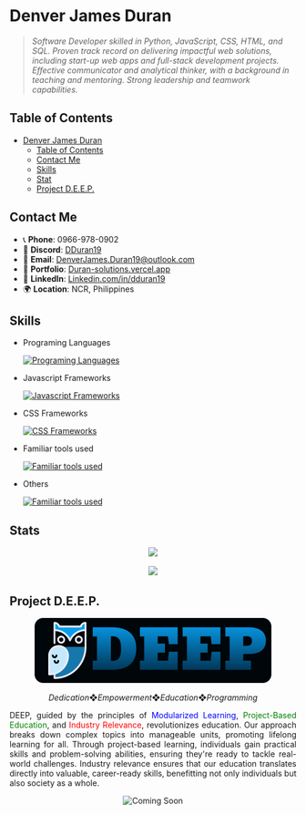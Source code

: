 # Denver James Duran


>*Software Developer skilled in Python, JavaScript, CSS, HTML, and SQL. Proven track record on delivering impactful web solutions, including start-up web apps and full-stack development projects. Effective communicator and analytical thinker, with a background in teaching and mentoring. Strong leadership and teamwork capabilities.*

## Table of Contents
- [Denver James Duran](#denver-james-duran)
  - [Table of Contents](#table-of-contents)
  - [Contact Me](#contact-me)
  - [Skills](#skills)
  - [Stat](#stat)
  - [Project D.E.E.P.](#project-deep)

## Contact Me
- 📞 **Phone**: 0966-978-0902
- 💬 **Discord**: [DDuran19](discordapp.com/users/1086421084523475055)
- 📧 **Email**: [DenverJames.Duran19@outlook.com](mailto:DenverJames.Duran19@outlook.com)
- 💼 **Portfolio**: [Duran-solutions.vercel.app](https://duran-solutions.vercel.app)
- 🔗 **LinkedIn**: [Linkedin.com/in/dduran19](https://www.linkedin.com/in/dduran19/)
- 🌍 **Location**: NCR, Philippines

  
## Skills

- Programing Languages

    [![Programing Languages](https://skillicons.dev/icons?i=js,ts,python,java)](https://skillicons.dev)
- Javascript Frameworks

    [![Javascript Frameworks](https://skillicons.dev/icons?i=svelte,react,vue,nodejs)](https://skillicons.dev)
- CSS Frameworks

    [![CSS Frameworks](https://skillicons.dev/icons?i=bootstrap,tailwind,sass)](https://skillicons.dev)
- Familiar tools used

    [![Familiar tools used](https://skillicons.dev/icons?i=vscode,vite,visualstudio,figma,idea,git,vercel)](https://skillicons.dev)
- Others

    [![Familiar tools used](https://skillicons.dev/icons?i=mongo,firebase,supabase,sqlite,express,fastapi)](https://skillicons.dev)

## Stats
<p align="center">
  <picture >
    <source
      srcset="https://github-readme-stats.vercel.app/api/?username=DDuran19&show_icons=true&theme=dark&custom_title=My%20Stats&ring_color=70e692&border_radius=15"
      media="(prefers-color-scheme: dark)"
    />
    <source
      srcset="https://github-readme-stats.vercel.app/api/?username=DDuran19&show_icons=true&theme=dark&custom_title=My%20Stats&ring_color=70e692&border_radius=15"
      media="(prefers-color-scheme: light), (prefers-color-scheme: no-preference)"
    />
    <img src="https://github-readme-stats.vercel.app/api/?username=DDuran19&show_icons=true&theme=dark&custom_title=My%20Stats&ring_color=70e692&border_radius=15" />
  </picture>
  
</p>
<p align="center">
  
  <picture >
    <source
      srcset="https://github-readme-stats.vercel.app/api/top-langs/?username=DDuran19&show_icons=true&theme=dark&custom_title=My%20Top%205%20Languages&border_radius=15"
      media="(prefers-color-scheme: dark)"
    />
    <source
      srcset="https://github-readme-stats.vercel.app/api/top-langs/?username=DDuran19&show_icons=true&custom_title=My%20Top%205%20Languages&border_radius=15"
      media="(prefers-color-scheme: light), (prefers-color-scheme: no-preference)"
    />
    <img src="https://github-readme-stats.vercel.app/api/top-langs/?username=DDuran19&show_icons=true&custom_title=My%20Top%205%20Languages&border_radius=15" />
  </picture>
  
</p>

## Project D.E.E.P.
<p align="center">
  <img src="https://github.com/Duran-Enterprise/CompanyAssets/blob/e205f3d8dbc3e6ce932ad018f07de3c360344c04/public/assets/logo/fullsize/m-dark-full.png" alt="Project DEEP">
</p>

$$Dedication    ❖    Empowerment    ❖    Education    ❖    Programming $$


<p style="text-align:justify;"> DEEP, guided by the principles of <span style="color:blue;">Modularized Learning</span>, <span style="color:green;">Project-Based Education</span>, and <span style="color:red;">Industry Relevance</span>, revolutionizes education. Our approach breaks down complex topics into manageable units, promoting lifelong learning for all. Through project-based learning, individuals gain practical skills and problem-solving abilities, ensuring they're ready to tackle real-world challenges. Industry relevance ensures that our education translates directly into valuable, career-ready skills, benefitting not only individuals but also society as a whole.</p>
<p align="center">
<img src="https://github.com/DDuran19/DDuran19/assets/128191960/e38aa574-c0f2-4d62-93bb-5a505f8a592b" alt="Coming Soon">
  
</p>
